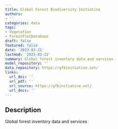 ```yaml
---
title: Global Forest Biodiversity Initiative
authors:
- ''
categories: data
tags:
- Vegetation
- ForestPlotDatabase
draft: false
featured: false
date: '2023-03-21'
lastmod: '2023-03-21'
summary: Global forest inventory data and services
model_repository: ''
data_repository: https://gfbinitiative.net/
links:
  url_doi: ''
  url_pdf: ''
  url_source: https://gfbinitiative.net/
  url_docs: ''
---
```


## Description

Global forest inventory data and services


